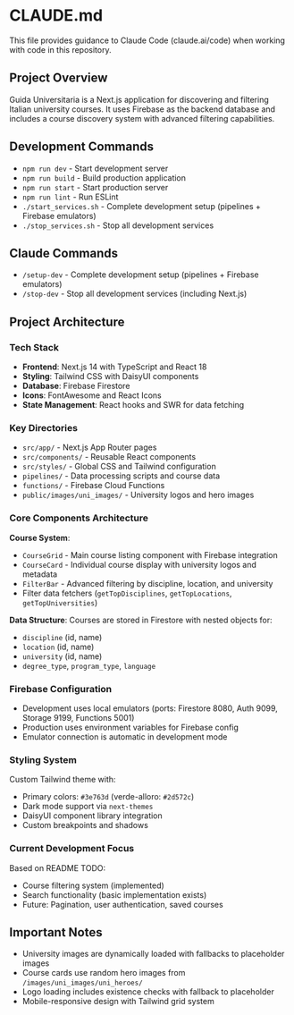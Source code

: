 # CLAUDE.md

This file provides guidance to Claude Code (claude.ai/code) when working with code in this repository.

## Project Overview

Guida Universitaria is a Next.js application for discovering and filtering Italian university courses. It uses Firebase as the backend database and includes a course discovery system with advanced filtering capabilities.

## Development Commands

- `npm run dev` - Start development server
- `npm run build` - Build production application
- `npm run start` - Start production server
- `npm run lint` - Run ESLint
- `./start_services.sh` - Complete development setup (pipelines + Firebase emulators)
- `./stop_services.sh` - Stop all development services

## Claude Commands

- `/setup-dev` - Complete development setup (pipelines + Firebase emulators)
- `/stop-dev` - Stop all development services (including Next.js)

## Project Architecture

### Tech Stack
- **Frontend**: Next.js 14 with TypeScript and React 18
- **Styling**: Tailwind CSS with DaisyUI components
- **Database**: Firebase Firestore
- **Icons**: FontAwesome and React Icons
- **State Management**: React hooks and SWR for data fetching

### Key Directories
- `src/app/` - Next.js App Router pages
- `src/components/` - Reusable React components
- `src/styles/` - Global CSS and Tailwind configuration
- `pipelines/` - Data processing scripts and course data
- `functions/` - Firebase Cloud Functions
- `public/images/uni_images/` - University logos and hero images

### Core Components Architecture

**Course System**:
- `CourseGrid` - Main course listing component with Firebase integration
- `CourseCard` - Individual course display with university logos and metadata
- `FilterBar` - Advanced filtering by discipline, location, and university
- Filter data fetchers (`getTopDisciplines`, `getTopLocations`, `getTopUniversities`)

**Data Structure**:
Courses are stored in Firestore with nested objects for:
- `discipline` (id, name)
- `location` (id, name) 
- `university` (id, name)
- `degree_type`, `program_type`, `language`

### Firebase Configuration

- Development uses local emulators (ports: Firestore 8080, Auth 9099, Storage 9199, Functions 5001)
- Production uses environment variables for Firebase config
- Emulator connection is automatic in development mode

### Styling System

Custom Tailwind theme with:
- Primary colors: `#3e763d` (verde-alloro: `#2d572c`)
- Dark mode support via `next-themes`
- DaisyUI component library integration
- Custom breakpoints and shadows

### Current Development Focus

Based on README TODO:
- Course filtering system (implemented)
- Search functionality (basic implementation exists)
- Future: Pagination, user authentication, saved courses

## Important Notes

- University images are dynamically loaded with fallbacks to placeholder images
- Course cards use random hero images from `/images/uni_images/uni_heroes/`
- Logo loading includes existence checks with fallback to placeholder
- Mobile-responsive design with Tailwind grid system
